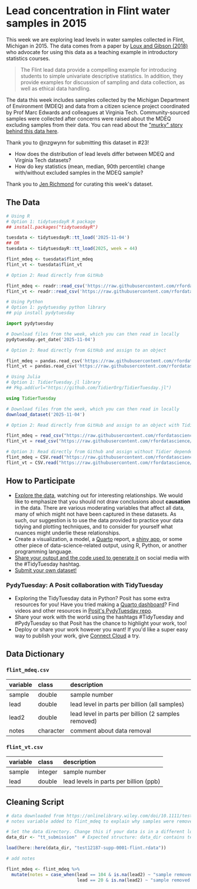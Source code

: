 # Lead concentration in Flint water samples in 2015

This week we are exploring lead levels in water samples collected in Flint, Michigan in 2015. 
The data comes from a paper by [Loux and Gibson (2018)](https://onlinelibrary.wiley.com/doi/pdf/10.1111/test.12187?casa_token=av3lP7OmqS0AAAAA:QAF3yU5kGzsUkqi1VlXkMlIN8ExolHZBSkdJ3hIHnlptUES57dGVoXjE3qdwPPHtLHNRd9VvX1x8f6VN) 
who advocate for using this data as a teaching example in introductory statistics courses. 

> The Flint lead data provide a compelling example for introducing students to simple univariate descriptive statistics. In addition, they provide examples for discussion
of sampling and data collection, as well as ethical data handling.

The data this week includes samples collected by the Michigan Department of Environment (MDEQ) and data from a citizen science project coordinated by Prof Marc Edwards and colleagues at Virginia Tech. 
Community-sourced samples were collected after concerns were raised about the MDEQ excluding samples from their data. You can read about the ["murky" story behind this data here](https://academic.oup.com/jrssig/article/14/2/16/7029247). 

Thank you to @nzgwynn for submitting this dataset in #23!

- How does the distribution of lead levels differ between MDEQ and Virginia Tech datasets?
- How do key statistics (mean, median, 90th percentile) change with/without excluded samples in the MDEQ sample?

Thank you to [Jen Richmond](https://github.com/jenrichmond) for curating this week's dataset.

## The Data

```r
# Using R
# Option 1: tidytuesdayR R package 
## install.packages("tidytuesdayR")

tuesdata <- tidytuesdayR::tt_load('2025-11-04')
## OR
tuesdata <- tidytuesdayR::tt_load(2025, week = 44)

flint_mdeq <- tuesdata$flint_mdeq
flint_vt <- tuesdata$flint_vt

# Option 2: Read directly from GitHub

flint_mdeq <- readr::read_csv('https://raw.githubusercontent.com/rfordatascience/tidytuesday/main/data/2025/2025-11-04/flint_mdeq.csv')
flint_vt <- readr::read_csv('https://raw.githubusercontent.com/rfordatascience/tidytuesday/main/data/2025/2025-11-04/flint_vt.csv')
```

```python
# Using Python
# Option 1: pydytuesday python library
## pip install pydytuesday

import pydytuesday

# Download files from the week, which you can then read in locally
pydytuesday.get_date('2025-11-04')

# Option 2: Read directly from GitHub and assign to an object

flint_mdeq = pandas.read_csv('https://raw.githubusercontent.com/rfordatascience/tidytuesday/main/data/2025/2025-11-04/flint_mdeq.csv')
flint_vt = pandas.read_csv('https://raw.githubusercontent.com/rfordatascience/tidytuesday/main/data/2025/2025-11-04/flint_vt.csv')
```

```julia
# Using Julia
# Option 1: TidierTuesday.jl library
## Pkg.add(url="https://github.com/TidierOrg/TidierTuesday.jl")

using TidierTuesday

# Download files from the week, which you can then read in locally
download_dataset('2025-11-04')

# Option 2: Read directly from GitHub and assign to an object with TidierFiles

flint_mdeq = read_csv("https://raw.githubusercontent.com/rfordatascience/tidytuesday/main/data/2025/2025-11-04/flint_mdeq.csv")
flint_vt = read_csv("https://raw.githubusercontent.com/rfordatascience/tidytuesday/main/data/2025/2025-11-04/flint_vt.csv")

# Option 3: Read directly from Github and assign without Tidier dependencies
flint_mdeq = CSV.read("https://raw.githubusercontent.com/rfordatascience/tidytuesday/main/data/2025/2025-11-04/flint_mdeq.csv", DataFrame)
flint_vt = CSV.read("https://raw.githubusercontent.com/rfordatascience/tidytuesday/main/data/2025/2025-11-04/flint_vt.csv", DataFrame)
```


## How to Participate

- [Explore the data](https://r4ds.hadley.nz/), watching out for interesting relationships. We would like to emphasize that you should not draw conclusions about **causation** in the data. There are various moderating variables that affect all data, many of which might not have been captured in these datasets. As such, our suggestion is to use the data provided to practice your data tidying and plotting techniques, and to consider for yourself what nuances might underlie these relationships.
- Create a visualization, a model, a [Quarto](https://quarto.org/) report, a [shiny app](https://shiny.posit.co/), or some other piece of data-science-related output, using R, Python, or another programming language.
- [Share your output and the code used to generate it](../../../sharing.md) on social media with the #TidyTuesday hashtag.
- [Submit your own dataset!](../../../pr_instructions.md)

### PydyTuesday: A Posit collaboration with TidyTuesday

- Exploring the TidyTuesday data in Python? Posit has some extra resources for you! Have you tried making a [Quarto dashboard](https://quarto.org/docs/dashboards/)? Find videos and other resources in [Posit's PydyTuesday repo](https://github.com/posit-dev/python-tidytuesday-challenge).
- Share your work with the world using the hashtags #TidyTuesday and #PydyTuesday so that Posit has the chance to highlight your work, too!
- Deploy or share your work however you want! If you'd like a super easy way to publish your work, give [Connect Cloud](https://connect.posit.cloud/) a try.


## Data Dictionary

### `flint_mdeq.csv`

|variable |class     |description                           |
|:--------|:---------|:-------------------------------------|
|sample   |double |sample number |
|lead     |double |lead level in parts per billion (all samples) |
|lead2    |double |lead level in parts per billion (2 samples removed) |
|notes    |character |comment about data removal |

### `flint_vt.csv`

|variable |class   |description                           |
|:--------|:-------|:-------------------------------------|
|sample   |integer |sample number |
|lead     |double  |lead levels in parts per billion (ppb)|

## Cleaning Script

```r
# data downloaded from https://onlinelibrary.wiley.com/doi/10.1111/test.12187 
# notes variable added to flint_mdeq to explain why samples were removed

# Set the data directory. Change this if your data is in a different location.
data_dir <- "tt_submission"  # Expected structure: data_dir contains test12187-supp-0001-flint.rdata

load(here::here(data_dir, "test12187-supp-0001-flint.rdata"))

# add notes

flint_mdeq <- flint_mdeq %>% 
  mutate(notes = case_when(lead == 104 & is.na(lead2) ~ "sample removed: house had a filter",
                           lead == 20 & is.na(lead2) ~ "sample removed: business not residence"))

```
